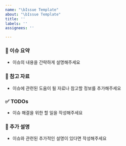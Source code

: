 ```yaml
---
name: "\bIssue Template"
about: "\bIssue Template"
title: ''
labels: ''
assignees: ''

---
```


### 📝 이슈 요약
- 이슈의 내용을 간략하게 설명해주세요

### 🔗 참고 자료
- 이슈에 관련된 도움이 될 자료나 참고할 정보를 추가해주세요

### ✅ TODOs
- 이슈 해결을 위한 할 일을 작성해주세요

### 🧐 추가 설명
- 이슈와 관련된 추가적인 설명이 있다면 작성해주세요

